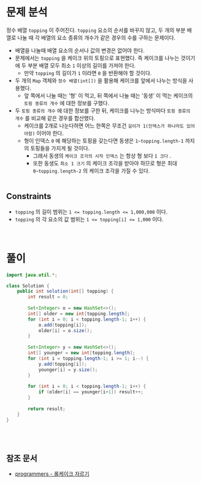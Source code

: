 # 문제 분석
정수 배열 `topping` 이 주어진다. `topping` 요소의 순서를 바꾸지 않고, 두 개의 부분 배열로 나눌 때 각 배열의 요소 종류의 개수가 같은 경우의 수를 구하는 문제이다.
- 배열을 나눌때 배열 요소의 순서나 값의 변경은 없어야 한다.
- 문제에서는 `topping` 을 케이크 위의 토핑으로 표현했다. 즉 케이크를 나누는 것이기에 두 부분 배열 모두 최소 `1` 이상의 길이를 가져야 한다.
    - 만약 `topping` 의 길이가 `1` 이라면 `0` 을 반환해야 할 것이다.
- 두 개의 `Map` 객체와 `정수 배열(int[])` 을 활용해 케이크를 앞에서 나누는 방식을 사용했다.
    - 앞 쪽에서 나눌 때는 '형' 이 먹고, 뒤 쪽에서 나눌 때는 '동생' 이 먹는 케이크의 `토핑 종류의 개수` 에 대한 정보를 구했다.
- 두 `토핑 종류의 개수` 에 대한 정보를 구한 뒤, 케이크를 나누는 방식마다 `토핑 종류의 개수` 를 비교해 같은 경우를 합산했다.
    - 케이크를 2개로 나눈다하면 어느 한쪽은 무조건 `길이가 1(인덱스가 하나라도 있어야함)` 이어야 한다.
    - 형이 인덱스 `0` 에 해당하는 토핑을 갖는다면 동생은 `1~topping.length-1` 까지의 토핑들을 가지게 될 것이다.
        - 그래서 동생의 `케이크 조각의 시작 인덱스` 는 항상 형 보다 `1 크다` .
        - 또한 동생도 `최소 1 크기` 의 케이크 조각을 받아야 하므로 형은 최대 `0~topping.length-2` 의 케이크 조각을 가질 수 있다.
<br/><br/>

## Constraints
- `topping` 의 길이 범위는 `1 <= topping.length <= 1,000,000` 이다.
- `topping` 의 각 요소의 값 범위는 `1 <= topping[i] <= 1,000` 이다.
<br/><br/><br/>

# 풀이
```java
import java.util.*;

class Solution {
    public int solution(int[] topping) {
        int result = 0;
        
        Set<Integer> o = new HashSet<>();
        int[] older = new int[topping.length];
        for (int i = 0; i < topping.length-1; i++) {
            o.add(topping[i]);
            older[i] = o.size();
        }
        
        Set<Integer> y = new HashSet<>();
        int[] younger = new int[topping.length];
        for (int i = topping.length-1; i >= 1; i--) {
            y.add(topping[i]);
            younger[i] = y.size();
        }
        
        for (int i = 0; i < topping.length-1; i++) {
            if (older[i] == younger[i+1]) result++;
        }
        
        return result;
    }
}
```
<br/><br/>

## 참조 문서
- [programmers - 롤케이크 자르기](https://school.programmers.co.kr/learn/courses/30/lessons/132265)